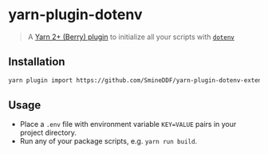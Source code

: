 # yarn-plugin-dotenv

> A [Yarn 2+ (Berry) plugin](https://yarnpkg.com/features/plugins) to initialize all your scripts with [`dotenv`](https://github.com/motdotla/dotenv)

## Installation

```sh
yarn plugin import https://github.com/SmineDDF/yarn-plugin-dotenv-extended/releases/download/1.0.0/plugin-dotenv-extended.js
```

## Usage

- Place a `.env` file with environment variable `KEY=VALUE` pairs in your project directory.
- Run any of your package scripts, e.g. `yarn run build`.
